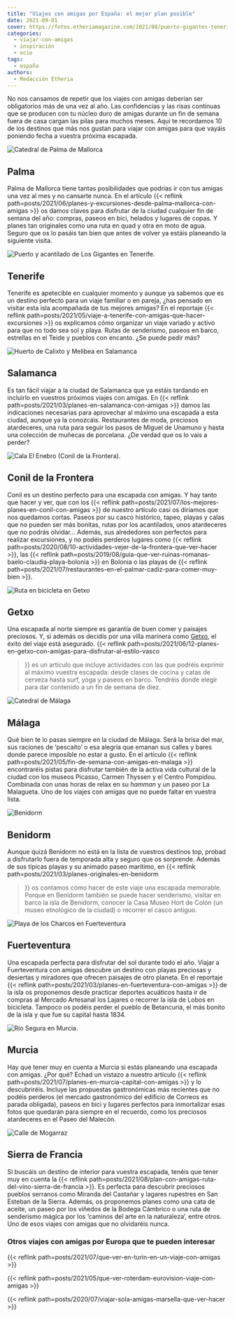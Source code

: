 ```yaml
---
title: "Viajes con amigas por España: el mejor plan posible"
date: 2021-09-01
cover: https://fotos.etheriamagazine.com/2021/08/puerto-gigantes-tenerife.jpg
categories: 
  - viajar-con-amigas
  - inspiración
  - ocio
tags: 
  - españa
authors: 
  - Redacción Etheria
---
```


No nos cansamos de repetir que los viajes con amigas deberían ser obligatorios más de una vez al año. Las confidencias y las risas continuas que se producen con tu núcleo duro de amigas durante un fin de semana fuera de casa cargan las pilas para muchos meses. Aquí te recordamos 10 de los destinos que más nos gustan para viajar con amigas para que vayáis poniendo fecha a vuestra próxima escapada.

![Catedral de Palma de Mallorca](https://fotos.etheriamagazine.com/2021/08/mallorca-amigas-bicicleta.jpg "Recorrer Palma en bicicleta es un plan perfecto para hacer con amigas.")

## Palma

Palma de Mallorca tiene tantas posibilidades que podrías ir con tus amigas una vez al 
mes y no cansarte nunca. En el artículo {{< reflink 
path=posts/2021/06/planes-y-excursiones-desde-palma-mallorca-con-amigas >}} os damos 
claves para disfrutar de la ciudad cualquier fin de semana del año: compras, paseos en 
bici, helados y lugares de copas. Y planes tan originales como una ruta en quad y otra 
en moto de agua. Seguro que os lo pasáis tan bien que antes de volver ya estáis 
planeando la siguiente visita. 

![Puerto y acantilado de Los Gigantes en Tenerife.](https://fotos.etheriamagazine.com/2021/08/puerto-gigantes-tenerife.jpg "Puerto y acantilado de Los Gigantes en Tenerife. © Etheria Mag.")

## Tenerife

Tenerife es apetecible en cualquier momento y aunque ya sabemos que es un destino 
perfecto para un viaje familiar o en pareja, ¿has pensado en visitar esta isla 
acompañada de tus mejores amigas? En el reportaje {{< reflink 
path=posts/2021/05/viaje-a-tenerife-con-amigas-que-hacer-excursiones >}} os explicamos 
cómo organizar un viaje variado y activo para que no todo sea sol y playa. Rutas de 
senderismo, paseos en barco, estrellas en el Teide y pueblos con encanto. ¿Se puede 
pedir más? 

![Huerto de Calixto y Melibea en Salamanca](https://fotos.etheriamagazine.com/2021/08/salamanca-huerto-Calisto-y-Melibea.jpg "Huerto de Calixto y Melibea, un lugar ideal para ver el atardecer en Salamanca.")

## Salamanca

Es tan fácil viajar a la ciudad de Salamanca que ya estáis tardando en incluirlo en 
vuestros próximos viajes con amigas. En {{< reflink 
path=posts/2021/03/planes-en-salamanca-con-amigas >}} damos las indicaciones necesarias 
para aprovechar al máximo una escapada a esta ciudad, aunque ya la conozcáis. 
Restaurantes de moda, preciosos atardeceres, una ruta para seguir los pasos de Miguel de 
Unamuno y hasta una colección de muñecas de porcelana. ¿De verdad que os lo vais a 
perder? 

![Cala El Enebro (Conil de la Frontera).](https://fotos.etheriamagazine.com/2021/08/cala-enebro-playa-conil.jpg "Cala El Enebro (Conil de la Frontera). © Etheria M.")

## Conil de la Frontera

Conil es un destino perfecto para una escapada con amigas. Y hay tanto que hacer y ver, 
que con los {{< reflink path=posts/2021/07/los-mejores-planes-en-conil-con-amigas >}} de 
nuestro artículo casi os diríamos que nos quedamos cortas. Paseos por su casco 
histórico, tapeo, playas y calas que no pueden ser más bonitas, rutas por los 
acantilados, unos atardeceres que no podrás olvidar… Además, sus alrededores son 
perfectos para realizar excursiones, y no podéis perderos lugares como {{< reflink 
path=posts/2020/08/10-actividades-vejer-de-la-frontera-que-ver-hacer >}}, las {{< 
reflink path=posts/2019/08/guia-que-ver-ruinas-romanas-baelo-claudia-playa-bolonia >}} 
en Bolonia o las playas de {{< reflink 
path=posts/2021/07/restaurantes-en-el-palmar-cadiz-para-comer-muy-bien >}}. 

![Ruta en bicicleta en Getxo](https://fotos.etheriamagazine.com/2021/08/getxo-bici-electrica.jpg "En Getxo se puede reallizar una ruta circular en bici eléctrica.")

## Getxo

Una escapada al norte siempre es garantía de buen comer y paisajes preciosos. Y, si 
además os decidís por una villa marinera como 
[Getxo](https://www.getxo.eus/es/turismo/), el éxito del viaje está asegurado. {{< 
reflink path=posts/2021/06/12-planes-en-getxo-con-amigas-para-disfrutar-al-estilo-vasco 
>}} es un artículo que incluye actividades con las que podréis exprimir al máximo 
vuestra escapada: desde clases de cocina y catas de cerveza hasta surf, yoga y paseos en 
barco. Tendréis donde elegir para dar contenido a un fin de semana de diez. 

![Catedral de Málaga](https://fotos.etheriamagazine.com/2021/08/Malaga-catedral.jpg "La catedral de Málaga, conocida como “La Manquita”.")

## Málaga

Qué bien te lo pasas siempre en la ciudad de Málaga. Será la brisa del mar, sus raciones 
de ‘pescaíto’ o esa alegría que emanan sus calles y bares donde parece imposible no 
estar a gusto. En el artículo {{< reflink 
path=posts/2021/05/fin-de-semana-con-amigas-en-malaga >}} encontraréis pistas para 
disfrutar también de la activa vida cultural de la ciudad con los museos Picasso, Carmen 
Thyssen y el Centro Pompidou. Combinada con unas horas de relax en su _hamman_ y un 
paseo por La Malagueta. Uno de los viajes con amigas que no puede faltar en vuestra 
lista. 

![Benidorm](https://fotos.etheriamagazine.com/2021/08/benidorm-Castillo.jpg "Benidorm es un destino muy cómodo para una escapada con amigas. © T.B.")

## Benidorm

Aunque quizá Benidorm no está en la lista de vuestros destinos top, probad a disfrutarlo 
fuera de temporada alta y seguro que os sorprende. Además de sus típicas playas y su 
animado paseo marítimo, en {{< reflink path=posts/2021/03/planes-originales-en-benidorm 
>}} os contamos cómo hacer de este viaje una escapada memorable. Porque en Benidorm 
también se puede hacer senderismo, visitar en barco la isla de Benidorm, conocer la Casa 
Museo Hort de Colón (un museo etnológico de la ciudad) o recorrer el casco antiguo. 

![Playa de los Charcos en Fuerteventura](https://fotos.etheriamagazine.com/2021/08/fuerteventura-Playa-Los-Charcos.jpg "Preciosa playa de los Charcos, una visita imprescindible con amigas. © Elena Ortega")

## Fuerteventura

Una escapada perfecta para disfrutar del sol durante todo el año. Viajar a Fuerteventura 
con amigas descubre un destino con playas preciosas y desiertas y miradores que ofrecen 
paisajes de otro planeta. En el reportaje {{< reflink 
path=posts/2021/03/planes-en-fuerteventura-con-amigas >}} de la isla os proponemos desde 
practicar deportes acuáticos hasta ir de compras al Mercado Artesanal los Lajares o 
recorrer la isla de Lobos en bicicleta. Tampoco os podéis perder el pueblo de 
Betancuria, el más bonito de la isla y que fue su capital hasta 1834. 

![Río Segura en Murcia.](https://fotos.etheriamagazine.com/2021/08/paseo-mota-del-rio-segura.jpg "Paseo ciclista por la mota del río Segura en Murcia. © Sergio González")

## Murcia

Hay que tener muy en cuenta a Murcia si estás planeando una escapada con amigas. ¿Por 
qué? Echad un vistazo a nuestro artículo {{< reflink 
path=posts/2021/07/planes-en-murcia-capital-con-amigas >}} y lo descubriréis. Incluye 
las propuestas gastronómicas más recientes que no podéis perderos (el mercado 
gastronómico del edificio de Correos es parada obligada), paseos en bici y lugares 
perfectos para inmortalizar esas fotos que quedarán para siempre en el recuerdo, como 
los preciosos atardeceres en el Paseo del Malecón. 

![Calle de Mogarraz](https://fotos.etheriamagazine.com/2021/08/mogarraz-paseo-ruta-sierra-francia-1.jpg "Mogarraz forma parte de la Ruta del Vino de la Sierra de Francia. © Pepa G.")

## Sierra de Francia

Si buscáis un destino de interior para vuestra escapada, tenéis que tener muy en cuenta 
la {{< reflink path=posts/2021/08/plan-con-amigas-ruta-del-vino-sierra-de-francia >}}. 
Es perfecta para descubrir preciosos pueblos serranos como Miranda del Castañar y 
lagares rupestres en San Esteban de la Sierra. Además, os proponemos planes como una 
cata de aceite, un paseo por los viñedos de la Bodega Cámbrico o una ruta de senderismo 
mágica por los ‘caminos del arte en la naturaleza’, entre otros. Uno de esos viajes con 
amigas que no olvidaréis nunca. 

### Otros viajes con amigas por Europa que te pueden interesar

{{< reflink path=posts/2021/07/que-ver-en-turin-en-un-viaje-con-amigas >}} 

{{< reflink path=posts/2021/05/que-ver-roterdam-eurovision-viaje-con-amigas >}} 

{{< reflink path=posts/2020/07/viajar-sola-amigas-marsella-que-ver-hacer >}}
